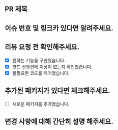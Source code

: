 ## PR 제목

## 이슈 번호 및 링크카 있다면 알려주세요.

## 리뷰 요청 전 확인해주세요.

- [x] 원하는 기능을 구현했습니다.
- [x] 코드 컨벤션에 이상이 없는지 확인했습니다.
- [x] 불필요한 코드를 제거했습니다.

## 추가된 패키지가 있다면 체크해주세요.

- [ ] 새로운 패키지를 추가했습니다.

## 변경 사항에 대해 간단히 설명 해주세요.
